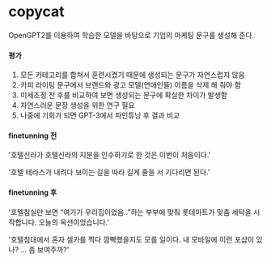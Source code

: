 # copycat

OpenGPT2를 이용하여 학습한 모델을 바탕으로 기업의 마케팅 문구를 생성해 준다.

#### 평가
1. 모든 카테고리를 합쳐서 훈련시켰기 때문에 생성되는 문구가 자연스럽지 않음
2. 카피 라이팅 문구에서 브랜드와 광고 모델(연애인들) 이름을 삭제 해 줘야 함
3. 미세조정 전 후를 비교하여 보면 생성되는 문구에 확실한 차이가 발생함
4. 자연스러운 문장 생성을 위한 연구 필요
5. 나중에 기회가 되면 GPT-3에서 파인튜닝 후 결과 비교

#### finetunning 전

'호텔신라가 호텔신라의 지분을 인수하기로 한 것은 이번이 처음이다.'

'호텔 테라스가 내려다 보이는 길을 따라 길게 줄을 서 기다리면 된다.'

#### finetunning 후

'호텔침실만 보면 “여기가 우리집이었음..”하는 부부에 맞춰 롯데마트가 맞춤 세탁을 시작합니다. 오늘의 옥션이었습니다.'

'호텔침대에서 혼자 셀카를 찍다 깜빡했을지도 모를 일이다. 내 모바일에 이런 포샵이 있나? ... 좀 보여주까?'
